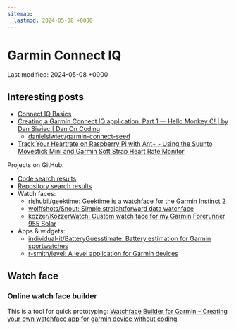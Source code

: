 ```yaml
---
sitemap:
  lastmod: 2024-05-08 +0000
---
```


# Garmin Connect IQ

Last modified: 2024-05-08 +0000

## Interesting posts

- [Connect IQ Basics](https://developer.garmin.com/connect-iq/connect-iq-basics/getting-started/)
- [Creating a Garmin Connect IQ application. Part 1 — Hello Monkey C! \| by Dan Siwiec \| Dan On Coding](https://danoncoding.com/creating-a-garmin-connect-iq-application-part-1-hello-monkey-c-813eff5076e6)
  - [danielsiwiec/garmin-connect-seed](https://github.com/danielsiwiec/garmin-connect-seed)
- [Track Your Heartrate on Raspberry Pi with Ant+ - Using the Suunto Movestick Mini and Garmin Soft Strap Heart Rate Monitor](https://bin.re/blog/track-your-heartrate-on-raspberry-pi-with-ant/)

Projects on GitHub:

- [Code search results](https://github.com/search?q=instinct+language%3A%22Monkey+C%22+&type=code&p=1)
- [Repository search results](https://github.com/search?q=instinct+language%3A%22Monkey+C%22+&type=repositories)
- Watch faces:
  - [rishubil/geektime: Geektime is a watchface for the Garmin Instinct 2](https://github.com/rishubil/geektime)
  - [wolffshots/Snout: Simple straightforward data watchface](https://github.com/wolffshots/Snout)
  - [kozzer/KozzerWatch: Custom watch face for my Garmin Forerunner 955 Solar](https://github.com/kozzer/KozzerWatch)
- Apps & widgets:
  - [individual-it/BatteryGuesstimate: Battery estimation for Garmin sportwatches](https://github.com/individual-it/BatteryGuesstimate)
  - [r-smith/level: A level application for Garmin devices](https://github.com/r-smith/level)

## Watch face

### Online watch face builder

This is a tool for quick prototyping: [Watchface Builder for Garmin – Creating your own watchface app for garmin device without coding](https://garmin.watchfacebuilder.com/).
